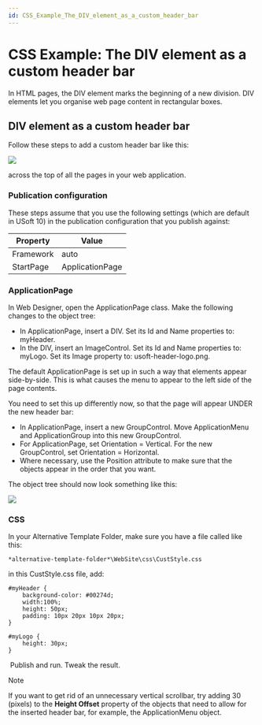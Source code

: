 ```yaml
---
id: CSS_Example_The_DIV_element_as_a_custom_header_bar
---
```


# CSS Example: The DIV element as a custom header bar

In HTML pages, the DIV element marks the beginning of a new division. DIV elements let you organise web page content in rectangular boxes.

## DIV element as a custom header bar

Follow these steps to add a custom header bar like this:

![](/api/Web%20and%20app%20UIs/Cascading%20Style%20Sheets%20(CSS)/assets/5fd9b570-6d42-4a88-9a69-fef53bd3312e.png)

across the top of all the pages in your web application.

### Publication configuration

These steps assume that you use the following settings (which are default in USoft 10) in the publication configuration that you publish against:

|**Property**|**Value**|
|--------|--------|
|Framework|auto    |
|StartPage|ApplicationPage|



### ApplicationPage

In Web Designer, open the ApplicationPage class. Make the following changes to the object tree:

- In ApplicationPage, insert a DIV. Set its Id and Name properties to: myHeader.
- In the DIV, insert an ImageControl. Set its Id and Name properties to: myLogo. Set its Image property to: usoft-header-logo.png.

The default ApplicationPage is set up in such a way that elements appear side-by-side. This is what causes the menu to appear to the left side of the page contents.

You need to set this up differently now, so that the page will appear UNDER the new header bar:

- In ApplicationPage, insert a new GroupControl. Move ApplicationMenu and ApplicationGroup into this new GroupControl.
- For ApplicationPage, set Orientation = Vertical. For the new GroupControl, set Orientation = Horizontal.
- Where necessary, use the Position attribute to make sure that the objects appear in the order that you want.

The object tree should now look something like this:

![](/api/Web%20and%20app%20UIs/Cascading%20Style%20Sheets%20(CSS)/assets/fbf035ca-9f8e-4b79-97f7-3bcf57f3ddb0.png)

### CSS

In your Alternative Template Folder, make sure you have a file called like this:

```
*alternative-template-folder*\WebSite\css\CustStyle.css
```

in this CustStyle.css file, add:

```language-css
#myHeader {
	background-color: #00274d;
	width:100%;
	height: 50px;	
	padding: 10px 20px 10px 20px;
}

#myLogo {
	height: 30px;
}	
```

 Publish and run. Tweak the result.

> [!NOTE]
> If you want to get rid of an unnecessary vertical scrollbar, try adding 30 (pixels) to the **Height Offset** property of the objects that need to allow for the inserted header bar, for example, the ApplicationMenu object.